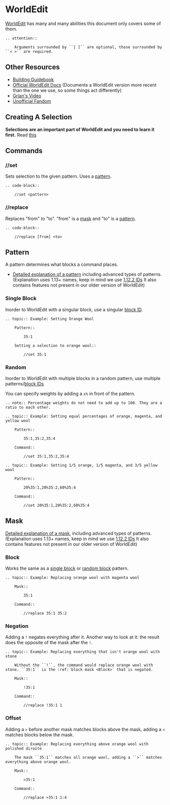 # WorldEdit

[WorldEdit](https://enginehub.org/worldedit/) has many and many abilities this document only covers some of them.

```eval_rst
.. attention::

    Arguments surrounded by ``[ ]`` are optional, those surrounded by ``< >`` are required.

```

## Other Resources

* [Building Guidebook](https://docs.google.com/document/d/1L7fzjEC3KnxSA-1OKdTy_4xBpbkG-4aTQ1ogXlqRJPA/edit#heading=h.km1t1mqmynvf)
* [Official WorldEdit Docs](https://worldedit.enginehub.org/en/latest/commands/) (Documents a WorldEdit version more recent than the one we use, so some things act differently)
* [Grian's Video](https://www.youtube.com/watch?v=SOOvommDpUA)
* [Unofficial Fandom](https://minecraft-worldedit.fandom.com/wiki/Worldedit_Commands)

## Creating A Selection

**Selections are an important part of WorldEdit and you need to learn it first.** Read [this](https://worldedit.enginehub.org/en/latest/usage/regions/selections/)

## Commands
### //set
Sets selection to the given pattern. Uses a [pattern](#pattern).
```eval_rst
.. code-block::

    //set <pattern>

```
### //replace
Replaces "from" to "to". "from" is a [mask](#mask) and "to" is a [pattern](#pattern).
```eval_rst
.. code-block::

    //replace [from] <to>

```
## Pattern
A pattern determines what blocks a command places.

- [Detailed explanation of a pattern](https://worldedit.enginehub.org/en/latest/usage/general/patterns/) including advanced types of patterns. (Explanation uses 1.13+ names, keep in mind we use [1.12.2 IDs](id) It also contains features not present in our older version of WorldEdit)

[single block pattern]: #single-block-pattern
### Single Block
Inorder to WorldEdit with a singular block, use a singular [block ID](id).
```eval_rst
.. topic:: Example: Setting Orange Wool

    Pattern::

        35:1

    Setting a selection to orange wool::

        //set 35:1

```
### Random
Inorder to WorldEdit with multiple blocks in a random pattern, use multiple patterns/[block IDs](id)

You can specify weights by adding a `x%` in front of the pattern.
```eval_rst
.. note:: Percentage weights do not need to add up to 100. They are a ratio to each other.

.. topic:: Example: Setting equal percentages of orange, magenta, and yellow wool

    Pattern::

        35:1,35:2,35:4

    Command::

        //set 35:1,35:2,35:4

.. topic:: Example: Setting 1/5 orange, 1/5 magenta, and 3/5 yellow wool

    Pattern::

        20%35:1,20%35:2,60%35:4

    Command::

        //set 20%35:1,20%35:2,60%35:4

```
## Mask
[Detailed explanation of a mask](https://worldedit.enginehub.org/en/latest/usage/general/masks/), including advanced types of patterns. (Explanation uses 1.13+ names, keep in mind we use [1.12.2 IDs](id) It also contains features not present in our older version of WorldEdit)

### Block
Works the same as a [single block](#single-block) or [random block](#random) pattern.
```eval_rst
.. topic:: Example: Replacing orange wool with magenta wool

    Mask::

        35:1

    Command::

        //replace 35:1 35:2

```
### Negation
Adding a `!` negates everything after it. Another way to look at it: the result does the opposite of the mask after the `!`.
```eval_rst
.. topic:: Example: Replacing everything that isn't orange wool with stone

    Without the ``!``, the command would replace orange wool with stone. ``35:1`` is the :ref:`block mask <Block>` that is negated.

    Mask::

        !35:1

    Command::

        //replace !35:1 1

```
### Offset
Adding a `>` before another mask matches blocks above the mask, adding a `<` matches blocks below the mask.
```eval_rst
.. topic:: Example: Replacing everything above orange wool with polished diroite

    The mask ``35:1`` matches all orange wool, adding a ``>`` matches everything above orange wool.

    Mask::

        >35:1

    Command::

        //replace >35:1 1:4

```